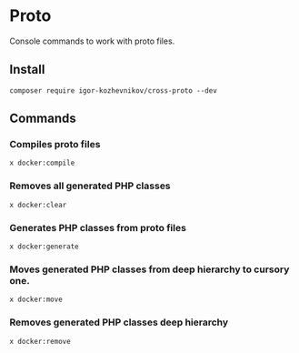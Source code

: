 # Proto

Console commands to work with proto files.

## Install

```shell
composer require igor-kozhevnikov/cross-proto --dev
```

## Commands

### Compiles proto files

```shell
x docker:compile
```

### Removes all generated PHP classes

```shell
x docker:clear
```

### Generates PHP classes from proto files

```shell
x docker:generate
```

### Moves generated PHP classes from deep hierarchy to cursory one.

```shell
x docker:move
```

### Removes generated PHP classes deep hierarchy

```shell
x docker:remove
```
